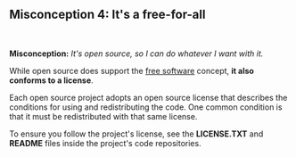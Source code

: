 <!-- #region -->
## Misconception 4: It's a free-for-all

<br/>

**Misconception:** *It's open source, so I can do whatever I want with it.*

While open source does support the [free software](freesoftware.md) concept, **it also conforms to a license**.

Each open source project adopts an open source license that describes the conditions for using and redistributing the code. One common condition is that it must be redistributed with that same license.

To ensure you follow the project's license, see the **LICENSE.TXT** and **README** files inside the project's code repositories.

<br/>

<!-- #endregion -->
